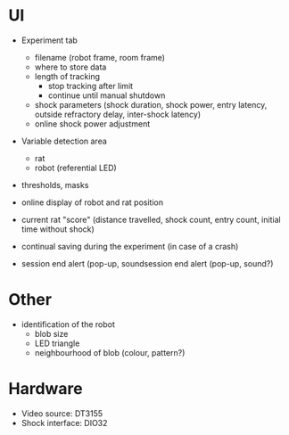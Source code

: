 # UI
* Experiment tab
  * filename (robot frame, room frame)
  * where to store data
  * length of tracking
    * stop tracking after limit
    * continue until manual shutdown
  * shock parameters (shock duration, shock power, entry latency, outside refractory delay, inter-shock latency)
  * online shock power adjustment

* Variable detection area
  * rat
  * robot
  (referential LED)

* thresholds, masks

* online display of robot and rat position
* current rat "score" (distance travelled, shock count, entry count, initial time without shock)
* continual saving during the experiment (in case of a crash)

* session end alert (pop-up, soundsession end alert (pop-up, sound?)

# Other
* identification of the robot
  * blob size
  * LED triangle
  * neighbourhood of blob (colour, pattern?)

# Hardware
  * Video source: DT3155
  * Shock interface: DIO32

